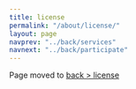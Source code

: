 ```yaml
---
title: license
permalink: "/about/license/"
layout: page
navprev: "../back/services"
navnext: "../back/participate"
---
```


Page moved to [back > license](/back/license)
